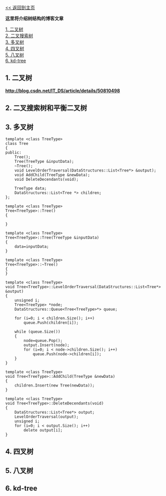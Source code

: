 [<< 返回到主页](index.md)

**这里将介绍树结构的博客文章**  

[1. 二叉树](#1)  
[2. 二叉搜索树](#2)  
[3. 多叉树](#3)  
[4. 四叉树](#4)  
[5. 八叉树](#5)  
[6. kd-tree](#6)  

<span id="1"></span>
## **1. 二叉树**  

**http://blog.csdn.net/IT_DS/article/details/50810498**

<span id="2"></span>
## **2. 二叉搜索树和平衡二叉树**  



<span id="3"></span>
## **3. 多叉树**  

```
template <class TreeType>
class Tree
{
public:
    Tree();
    Tree(TreeType &inputData);
    ~Tree();
    void LevelOrderTraversal(DataStructures::List<Tree*> &output);
    void AddChild(TreeType &newData);
    void DeleteDecendants(void);

    TreeType data;
    DataStructures::List<Tree *> children;
};

template <class TreeType>
Tree<TreeType>::Tree()
{

}

template <class TreeType>
Tree<TreeType>::Tree(TreeType &inputData)
{
    data=inputData;
}

template <class TreeType>
Tree<TreeType>::~Tree()
{
}

template <class TreeType>
void Tree<TreeType>::LevelOrderTraversal(DataStructures::List<Tree*> &output)
{
    unsigned i;
    Tree<TreeType> *node;
    DataStructures::Queue<Tree<TreeType>*> queue;

    for (i=0; i < children.Size(); i++)
        queue.Push(children[i]);

    while (queue.Size())
    {
        node=queue.Pop();
        output.Insert(node);
        for (i=0; i < node->children.Size(); i++)
            queue.Push(node->children[i]);
    }
}

template <class TreeType>
void Tree<TreeType>::AddChild(TreeType &newData)
{
    children.Insert(new Tree(newData));
}

template <class TreeType>
void Tree<TreeType>::DeleteDecendants(void)
{
    DataStructures::List<Tree*> output;
    LevelOrderTraversal(output);
    unsigned i;
    for (i=0; i < output.Size(); i++)
        delete output[i];
}
```

<span id="4"></span>
## **4. 四叉树**  

<span id="5"></span>
## **5. 八叉树**  

<span id="6"></span>
## **6. kd-tree**  